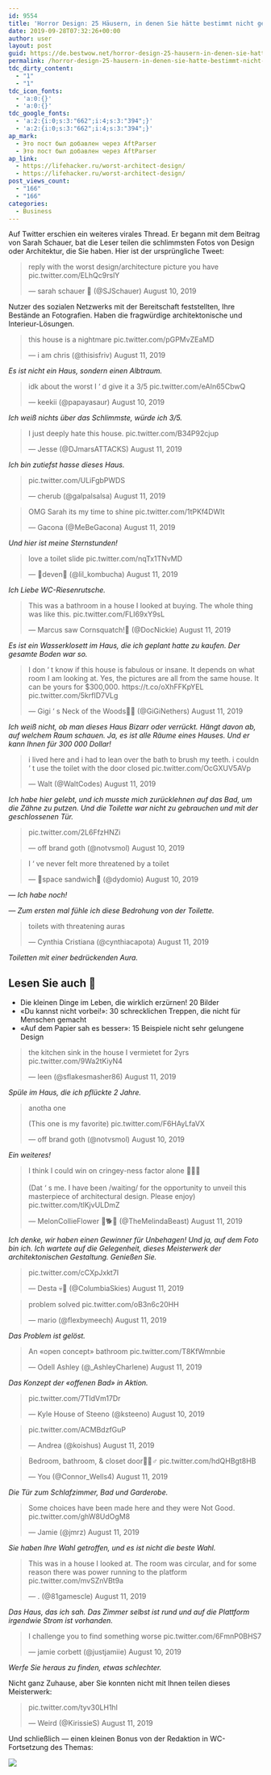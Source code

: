 ```yaml
---
id: 9554
title: 'Horror Design: 25 Häusern, in denen Sie hätte bestimmt nicht gewollt zu Leben'
date: 2019-09-28T07:32:26+00:00
author: user
layout: post
guid: https://de.bestwow.net/horror-design-25-hausern-in-denen-sie-hatte-bestimmt-nicht-gewollt-zu-leben/
permalink: /horror-design-25-hausern-in-denen-sie-hatte-bestimmt-nicht-gewollt-zu-leben/
tdc_dirty_content:
  - "1"
  - "1"
tdc_icon_fonts:
  - 'a:0:{}'
  - 'a:0:{}'
tdc_google_fonts:
  - 'a:2:{i:0;s:3:"662";i:4;s:3:"394";}'
  - 'a:2:{i:0;s:3:"662";i:4;s:3:"394";}'
ap_mark:
  - Это пост был добавлен через AftParser
  - Это пост был добавлен через AftParser
ap_link:
  - https://lifehacker.ru/worst-architect-design/
  - https://lifehacker.ru/worst-architect-design/
post_views_count:
  - "166"
  - "166"
categories:
  - Business
---
```

Auf Twitter erschien ein weiteres virales Thread. Er begann mit dem Beitrag von Sarah Schauer, bat die Leser teilen die schlimmsten Fotos von Design oder Architektur, die Sie haben. Hier ist der ursprüngliche Tweet:

> <p dir="ltr" lang="en">
>   reply with the worst design/architecture picture you have pic.twitter.com/ELhQc9rslY
> </p>
> 
> — sarah schauer 🦂 (@SJSchauer) August 10, 2019

Nutzer des sozialen Netzwerks mit der Bereitschaft feststellten, Ihre Bestände an Fotografien. Haben die fragwürdige architektonische und Interieur-Lösungen.

> <p dir="ltr" lang="en">
>   this house is a nightmare pic.twitter.com/pGPMvZEaMD
> </p>
> 
> — i am chris (@thisisfriv) August 11, 2019

_Es ist nicht ein Haus, sondern einen Albtraum._

> <p dir="ltr" lang="en">
>   idk about the worst I &#8216; d give it a 3/5 pic.twitter.com/eAIn65CbwQ
> </p>
> 
> — keekii (@papayasaur) August 10, 2019

_Ich weiß nichts über das Schlimmste, würde ich 3/5._

> <p dir="ltr" lang="en">
>   I just deeply hate this house. pic.twitter.com/B34P92cjup
> </p>
> 
> — Jesse (@DJmarsATTACKS) August 11, 2019

_Ich bin zutiefst hasse dieses Haus._

> <p dir="ltr" lang="und">
>   pic.twitter.com/ULiFgbPWDS
> </p>
> 
> — cherub (@galpalsalsa) August 11, 2019

> <p dir="ltr" lang="en">
>   OMG Sarah its my time to shine pic.twitter.com/1tPKf4DWIt
> </p>
> 
> — Gacona (@MeBeGacona) August 11, 2019

  
_Und hier ist meine Sternstunden!_

> <p dir="ltr" lang="en">
>   love a toilet slide pic.twitter.com/nqTx1TNvMD
> </p>
> 
> — 🌻deven🌻 (@lil_kombucha) August 11, 2019

_Ich Liebe WC-Riesenrutsche._

> <p dir="ltr" lang="en">
>   This was a bathroom in a house I looked at buying. The whole thing was like this. pic.twitter.com/FLI69xY9sL
> </p>
> 
> — Marcus saw Cornsquatch!🌽 (@DocNickie) August 11, 2019

_Es ist ein Wasserklosett im Haus, die ich geplant hatte zu kaufen. Der gesamte Boden war so._

> <p dir="ltr" lang="en">
>   I don &#8216; t know if this house is fabulous or insane. It depends on what room I am looking at. Yes, the pictures are all from the same house. It can be yours for $300,000. https://t.co/oXhFFKpYEL pic.twitter.com/5krfID7VLg
> </p>
> 
> — Gigi &#8216; s Neck of the Woods🌲💚 (@GiGiNethers) August 11, 2019

_Ich weiß nicht, ob man dieses Haus Bizarr oder verrückt. Hängt davon ab, auf welchem Raum schauen. Ja, es ist alle Räume eines Hauses. Und er kann Ihnen für 300 000 Dollar!_

> <p dir="ltr" lang="en">
>   i lived here and i had to lean over the bath to brush my teeth. i couldn &#8216; t use the toilet with the door closed pic.twitter.com/OcGXUV5AVp
> </p>
> 
> — Walt (@WaltCodes) August 11, 2019

_Ich habe hier gelebt, und ich musste mich zurücklehnen auf das Bad, um die Zähne zu putzen. Und die Toilette war nicht zu gebrauchen und mit der geschlossenen Tür._

> <p dir="ltr" lang="und">
>   pic.twitter.com/2L6FfzHNZi
> </p>
> 
> — off brand goth (@notvsmol) August 10, 2019

> <p dir="ltr" lang="en">
>   I &#8216; ve never felt more threatened by a toilet
> </p>
> 
> — 🌻space sandwich🌻 (@dydomio) August 10, 2019

_— Ich habe noch!_

_— Zum ersten mal fühle ich diese Bedrohung von der Toilette._

> <p lang="en" dir="ltr">
>   toilets with threatening auras
> </p>
> 
> — Cynthia Cristiana (@cynthiacapota) August 11, 2019

_Toiletten mit einer bedrückenden Aura._

<div>
  <h2 class="read-also__title">
    <span>Lesen Sie auch</span> <span>🧐 </span>
  </h2>
  
  <ul class="read-also__list">
    <li>
      Die kleinen Dinge im Leben, die wirklich erzürnen! 20 Bilder
    </li>
    <li>
      «Du kannst nicht vorbei!»: 30 schrecklichen Treppen, die nicht für Menschen gemacht
    </li>
    <li>
      «Auf dem Papier sah es besser»: 15 Beispiele nicht sehr gelungene Design
    </li>
  </ul>
</div>

> <p dir="ltr" lang="en">
>   the kitchen sink in the house I vermietet for 2yrs pic.twitter.com/9Wa2tKiyN4
> </p>
> 
> — leen (@sflakesmasher86) August 11, 2019

_Spüle im Haus, die ich pflückte 2 Jahre._

> <p dir="ltr" lang="en">
>   anotha one
> </p>
> 
> (This one is my favorite) pic.twitter.com/F6HAyLfaVX
> 
> — off brand goth (@notvsmol) August 10, 2019

_Ein weiteres!_

> <p dir="ltr" lang="en">
>   I think I could win on cringey-ness factor alone 😬😬😬<br /> <br /> (Dat &#8216; s me. I have been /waiting/ for the opportunity to unveil this masterpiece of architectural design. Please enjoy) pic.twitter.com/tlKjvULDmZ
> </p>
> 
> — MelonCollieFlower 🍉🐕🌸 (@TheMelindaBeast) August 11, 2019

_Ich denke, wir haben einen Gewinner für Unbehagen! Und ja, auf dem Foto bin ich. Ich wartete auf die Gelegenheit, dieses Meisterwerk der architektonischen Gestaltung. Genießen Sie._

> <p dir="ltr" lang="und">
>   pic.twitter.com/cCXpJxkt7I
> </p>
> 
> — Desta 💀💜 (@ColumbiaSkies) August 11, 2019

> <p dir="ltr" lang="en">
>   problem solved pic.twitter.com/oB3n6c20HH
> </p>
> 
> — mario (@flexbymeech) August 11, 2019

_Das Problem ist gelöst._

> <p dir="ltr" lang="en">
>   An «open concept» bathroom pic.twitter.com/T8KfWmnbie
> </p>
> 
> — Odell Ashley (@_AshleyCharlene) August 11, 2019

_Das Konzept der «offenen Bad» in Aktion._

> <p dir="ltr" lang="und">
>   pic.twitter.com/7TIdVm17Dr
> </p>
> 
> — Kyle House of Steeno (@ksteeno) August 10, 2019

> <p dir="ltr" lang="und">
>   pic.twitter.com/ACMBdzfGuP
> </p>
> 
> — Andrea (@koishus) August 11, 2019

> <p dir="ltr" lang="et">
>   Bedroom, bathroom, & closet door🤦🏻♂️ pic.twitter.com/hdQHBgt8HB
> </p>
> 
> — You (@Connor_Wells4) August 11, 2019

_Die Tür zum Schlafzimmer, Bad und Garderobe._

> <p dir="ltr" lang="en">
>   Some choices have been made here and they were Not Good. pic.twitter.com/ghW8UdOgM8
> </p>
> 
> — Jamie (@jmrz) August 11, 2019

_Sie haben Ihre Wahl getroffen, und es ist nicht die beste Wahl._

> <p dir="ltr" lang="en">
>   This was in a house I looked at. The room was circular, and for some reason there was power running to the platform pic.twitter.com/mvSZnVBt9a
> </p>
> 
> — . (@81gamescle) August 11, 2019

_Das Haus, das ich sah. Das Zimmer selbst ist rund und auf die Plattform irgendwie Strom ist vorhanden._

> <p dir="ltr" lang="en">
>   I challenge you to find something worse pic.twitter.com/6FmnP0BHS7
> </p>
> 
> — jamie corbett (@justjamiie) August 10, 2019

_Werfe Sie heraus zu finden, etwas schlechter._

Nicht ganz Zuhause, aber Sie konnten nicht mit Ihnen teilen dieses Meisterwerk:

> <p dir="ltr" lang="und">
>   pic.twitter.com/tyv30LH1hl
> </p>
> 
> — Weird (@KirissieS) August 11, 2019

Und schließlich — einen kleinen Bonus von der Redaktion in WC-Fortsetzung des Themas:

![](https://de.bestwow.net/wp-content/uploads/2019/09/uzhasy-dizayna-25-domov-v-kotoryh-vy-by-tochno-ne-zahoteli-zhit-1.jpeg)